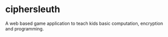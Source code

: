 ciphersleuth
============

A web based game application to teach kids basic computation, encryption and programming.

